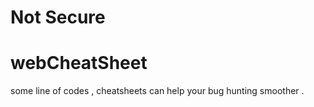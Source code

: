 # Not Secure
# webCheatSheet

some line of codes , cheatsheets can help your bug hunting smoother .
